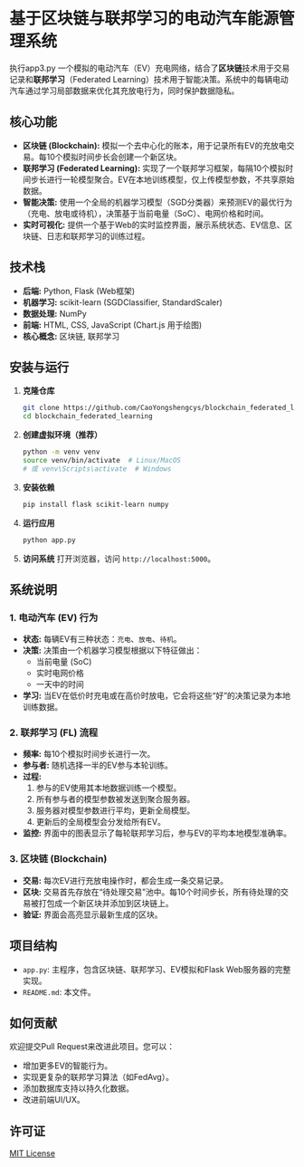 # 基于区块链与联邦学习的电动汽车能源管理系统
执行app3.py
一个模拟的电动汽车（EV）充电网络，结合了**区块链**技术用于交易记录和**联邦学习**（Federated Learning）技术用于智能决策。系统中的每辆电动汽车通过学习局部数据来优化其充放电行为，同时保护数据隐私。

## 核心功能

*   **区块链 (Blockchain):** 模拟一个去中心化的账本，用于记录所有EV的充放电交易。每10个模拟时间步长会创建一个新区块。
*   **联邦学习 (Federated Learning):** 实现了一个联邦学习框架，每隔10个模拟时间步长进行一轮模型聚合。EV在本地训练模型，仅上传模型参数，不共享原始数据。
*   **智能决策:** 使用一个全局的机器学习模型（SGD分类器）来预测EV的最优行为（充电、放电或待机），决策基于当前电量（SoC）、电网价格和时间。
*   **实时可视化:** 提供一个基于Web的实时监控界面，展示系统状态、EV信息、区块链、日志和联邦学习的训练过程。

## 技术栈

*   **后端:** Python, Flask (Web框架)
*   **机器学习:** scikit-learn (SGDClassifier, StandardScaler)
*   **数据处理:** NumPy
*   **前端:** HTML, CSS, JavaScript (Chart.js 用于绘图)
*   **核心概念:** 区块链, 联邦学习

## 安装与运行

1.  **克隆仓库**
    ```bash
    git clone https://github.com/CaoYongshengcys/blockchain_federated_learning.git
    cd blockchain_federated_learning
    ```

2.  **创建虚拟环境（推荐）**
    ```bash
    python -m venv venv
    source venv/bin/activate  # Linux/MacOS
    # 或 venv\Scripts\activate  # Windows
    ```

3.  **安装依赖**
    ```bash
    pip install flask scikit-learn numpy
    ```

4.  **运行应用**
    ```bash
    python app.py
    ```

5.  **访问系统**
    打开浏览器，访问 `http://localhost:5000`。

## 系统说明

### 1. 电动汽车 (EV) 行为
*   **状态:** 每辆EV有三种状态：`充电`、`放电`、`待机`。
*   **决策:** 决策由一个机器学习模型根据以下特征做出：
    *   当前电量 (SoC)
    *   实时电网价格
    *   一天中的时间
*   **学习:** 当EV在低价时充电或在高价时放电，它会将这些“好”的决策记录为本地训练数据。

### 2. 联邦学习 (FL) 流程
*   **频率:** 每10个模拟时间步长进行一次。
*   **参与者:** 随机选择一半的EV参与本轮训练。
*   **过程:**
    1.  参与的EV使用其本地数据训练一个模型。
    2.  所有参与者的模型参数被发送到聚合服务器。
    3.  服务器对模型参数进行平均，更新全局模型。
    4.  更新后的全局模型会分发给所有EV。
*   **监控:** 界面中的图表显示了每轮联邦学习后，参与EV的平均本地模型准确率。

### 3. 区块链 (Blockchain)
*   **交易:** 每次EV进行充放电操作时，都会生成一条交易记录。
*   **区块:** 交易首先存放在“待处理交易”池中。每10个时间步长，所有待处理的交易被打包成一个新区块并添加到区块链上。
*   **验证:** 界面会高亮显示最新生成的区块。

## 项目结构

*   `app.py`: 主程序，包含区块链、联邦学习、EV模拟和Flask Web服务器的完整实现。
*   `README.md`: 本文件。

## 如何贡献

欢迎提交Pull Request来改进此项目。您可以：
*   增加更多EV的智能行为。
*   实现更复杂的联邦学习算法（如FedAvg）。
*   添加数据库支持以持久化数据。
*   改进前端UI/UX。

## 许可证

[MIT License](LICENSE)

